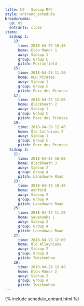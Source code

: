 ```yaml
---
title: U9 - Sidcup RFC
style: entrant_schedule
breadcrumbs:
  u9: U9
  entrants: clubs
items:
  Sidcup 1:
    13:
      time: 2018-04-29 10:40
      home: Eton Manor 1
      away: Sidcup 1
      group: Group C
      pitch: Murrayfield
    15:
      time: 2018-04-29 11:20
      home: KCH Pirates
      away: Sidcup 1
      group: Group C
      pitch: Parc des Princes
    17:
      time: 2018-04-29 12:00
      home: Blackheath 2
      away: Sidcup 1
      group: Group C
      pitch: Parc des Princes
    19:
      time: 2018-04-29 12:40
      home: Old Colfeians 2
      away: Sidcup 1
      group: Group C
      pitch: Parc des Princes
  Sidcup 2:
    21:
      time: 2018-04-29 10:00
      home: Blackheath 3
      away: Sidcup 2
      group: Group A
      pitch: Lansdowne Road
    23:
      time: 2018-04-29 10:40
      home: Ashford
      away: Sidcup 2
      group: Group A
      pitch: Lansdowne Road
    25:
      time: 2018-04-29 11:20
      home: Sevenoaks 1
      away: Sidcup 2
      group: Group A
      pitch: Lansdowne Road
    27:
      time: 2018-04-29 12:00
      home: Old Alleynians
      away: Sidcup 2
      group: Group A
      pitch: Twickenham
    29:
      time: 2018-04-29 12:40
      home: Eton Manor 2
      away: Sidcup 2
      group: Group A
      pitch: Twickenham
---
```


{% include schedule_entrant.html %}
